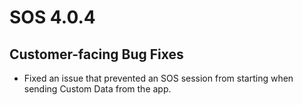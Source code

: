 # SOS 4.0.4 

## Customer-facing Bug Fixes

- Fixed an issue that prevented an SOS session from starting when sending Custom Data from the app.


